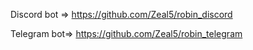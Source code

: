 Discord bot => https://github.com/Zeal5/robin_discord  


Telegram bot=> https://github.com/Zeal5/robin_telegram
